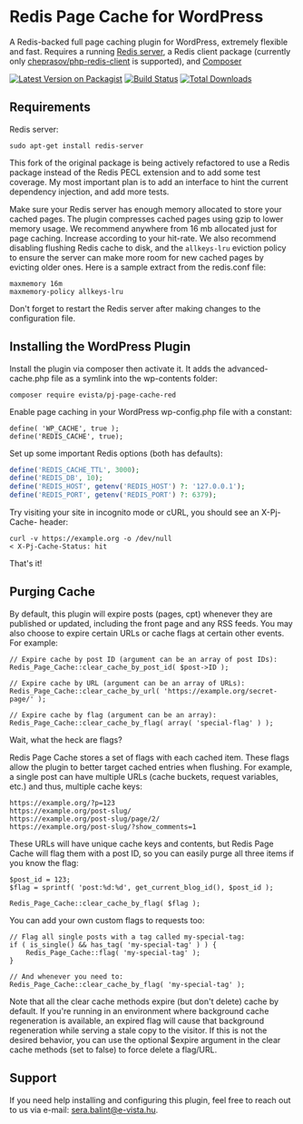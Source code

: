 # Redis Page Cache for WordPress

A Redis-backed full page caching plugin for WordPress, extremely flexible and fast. Requires a running [Redis server](http://redis.io/), a Redis client package (currently only [cheprasov/php-redis-client](https://packagist.org/packages/cheprasov/php-redis-client) is supported), and [Composer](http://http://getcomposer.org)

[![Latest Version on Packagist][ico-version]][link-packagist]  [![Build Status](https://travis-ci.org/balintsera/pj-page-cache-red.svg?branch=master)](https://travis-ci.org/balintsera/pj-page-cache-red)  [![Total Downloads][ico-downloads]][link-downloads]

## Requirements

Redis server:

```
sudo apt-get install redis-server
```

This fork of the original package is being actively refactored to use a Redis package instead of the Redis PECL extension and to add some test coverage. My most important plan is to add an interface to hint the current dependency injection, and add more tests. 
 
Make sure your Redis server has enough memory allocated to store your cached pages. The plugin compresses cached pages using gzip to lower memory usage. We recommend anywhere from 16 mb allocated just for page caching. Increase according to your hit-rate. We also recommend disabling flushing Redis cache to disk, and the `allkeys-lru` eviction policy to ensure the server can make more room for new cached pages by evicting older ones. Here is a sample extract from the redis.conf file:

```
maxmemory 16m
maxmemory-policy allkeys-lru
```

Don't forget to restart the Redis server after making changes to the configuration file.

## Installing the WordPress Plugin

Install the plugin via composer then activate it. It adds the advanced-cache.php file as a symlink into the wp-contents folder:

```
composer require evista/pj-page-cache-red
```

Enable page caching in your WordPress wp-config.php file with a constant:

```
define( 'WP_CACHE', true );
define('REDIS_CACHE', true);
```

Set up some important Redis options (both has defaults):

```php
define('REDIS_CACHE_TTL', 3000);
define('REDIS_DB', 10);
define('REDIS_HOST', getenv('REDIS_HOST') ?: '127.0.0.1');
define('REDIS_PORT', getenv('REDIS_PORT') ?: 6379);
```


Try visiting your site in incognito mode or cURL, you should see an X-Pj-Cache- header:

```
curl -v https://example.org -o /dev/null
< X-Pj-Cache-Status: hit
```

That's it!


## Purging Cache

By default, this plugin will expire posts (pages, cpt) whenever they are published or updated, including the front page and any RSS feeds. You may also choose to expire certain URLs or cache flags at certain other events. For example:

```
// Expire cache by post ID (argument can be an array of post IDs):
Redis_Page_Cache::clear_cache_by_post_id( $post->ID );

// Expire cache by URL (argument can be an array of URLs):
Redis_Page_Cache::clear_cache_by_url( 'https://example.org/secret-page/' );

// Expire cache by flag (argument can be an array):
Redis_Page_Cache::clear_cache_by_flag( array( 'special-flag' ) );
```

Wait, what the heck are flags?

Redis Page Cache stores a set of flags with each cached item. These flags allow the plugin to better target cached entries when flushing. For example, a single post can have multiple URLs (cache buckets, request variables, etc.) and thus, multiple cache keys:

```
https://example.org/?p=123
https://example.org/post-slug/
https://example.org/post-slug/page/2/
https://example.org/post-slug/?show_comments=1
```

These URLs will have unique cache keys and contents, but Redis Page Cache will flag them with a post ID, so you can easily purge all three items if you know the flag:

```
$post_id = 123;
$flag = sprintf( 'post:%d:%d', get_current_blog_id(), $post_id );

Redis_Page_Cache::clear_cache_by_flag( $flag );
```

You can add your own custom flags to requests too:

```
// Flag all single posts with a tag called my-special-tag:
if ( is_single() && has_tag( 'my-special-tag' ) ) {
    Redis_Page_Cache::flag( 'my-special-tag' );
}

// And whenever you need to:
Redis_Page_Cache::clear_cache_by_flag( 'my-special-tag' );
```

Note that all the clear cache methods expire (but don't delete) cache by default. If you're running in an environment where background cache regeneration is available, an expired flag will cause that background regeneration while serving a stale copy to the visitor. If this is not the desired behavior, you can use the optional $expire argument in the clear cache methods (set to false) to force delete a flag/URL.

## Support

If you need help installing and configuring this plugin, feel free to reach out to us via e-mail: sera.balint@e-vista.hu.


[ico-downloads]: https://img.shields.io/packagist/dt/evista/pj-page-cache-red.svg?style=flat-square
[ico-version]: https://img.shields.io/packagist/v/evista/pj-page-cache-red.svg?style=flat-square

[link-downloads]: https://packagist.org/packages/evista/pj-page-cache-red
[link-packagist]: https://packagist.org/packages/evista/pj-page-cache-red
[link-travis]: https://travis-ci.org/balintsera/pj-page-cache-red